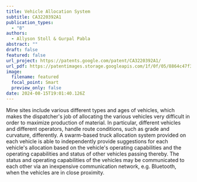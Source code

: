 ```yaml
---
title: Vehicle Allocation System
subtitle: CA3220392A1
publication_types:
  - "8"
authors:
  - Allyson Stoll & Gurpal Pabla
abstract: ""
draft: false
featured: false
url_project: https://patents.google.com/patent/CA3220392A1/
url_pdf: https://patentimages.storage.googleapis.com/1f/0f/05/8864c47f3093bf/CA3220392A1.pdf
image:
  filename: featured
  focal_point: Smart
  preview_only: false
date: 2024-08-15T19:01:40.126Z
---
```

Mine sites include various different types and ages of vehicles, which makes the dispatcher's job of allocating the various vehicles very difficult in order to maximize production of material. In particular, different vehicles and different operators, handle route conditions, such as grade and curvature, differently. A swarm-based truck allocation system provided on each vehicle is able to independently provide suggestions for each vehicle's allocation based on the vehicle's operating capabilities and the operating capabilities and status of other vehicles passing thereby. The status and operating capabilities of the vehicles may be communicated to each other via an inexpensive communication network, e.g. Bluetooth, when the vehicles are in close proximity.
